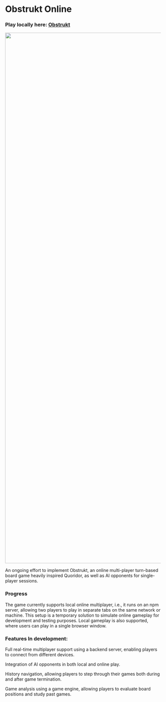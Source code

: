 # Obstrukt Online

### Play locally here: [Obstrukt](https://obstrukt.vercel.app/)

<p align="center">
    <img width="3198" height="1710" alt="image" src="https://github.com/user-attachments/assets/00514b35-75fe-4a92-9fa2-6dc91bca4efe" />
</p>

An ongoing effort to implement Obstrukt, an online multi-player turn-based board game heavily inspired Quoridor, as well as AI opponents for single-player sessions.

### Progress

The game currently supports local online multiplayer, i.e., it runs on an npm server, allowing two players to play in separate tabs on the same network or machine. This setup is a temporary solution to simulate online gameplay for development and testing purposes. Local gameplay is also supported, where users can play in a single browser window.


### Features In development: 
Full real-time multiplayer support using a backend server, enabling players to connect from different devices.

Integration of AI opponents in both local and online play.

History navigation, allowing players to step through their games both during and after game termination.

Game analysis using a game engine, allowing players to evaluate board positions and study past games. 

